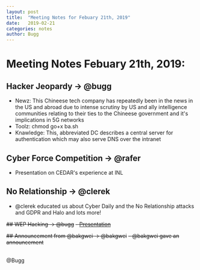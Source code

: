 ```yaml
---
layout: post
title:  "Meeting Notes for Febuary 21th, 2019"
date:   2019-02-21
categories: notes
author: Bugg
---
```

# Meeting Notes Febuary 21th, 2019:

## Hacker Jeopardy -> @bugg 
- Newz: This Chineese tech company has repeatedly been in the news in the US and abroad due to intense scrutiny by US and ally intelligence communities relating to their ties to the Chineese government and it's implications in 5G networks
- Toolz: chmod go+x ba.sh
- Knawledge: This, abbreviated DC describes a central server for authentication which may also serve DNS over the intranet

## Cyber Force Competition -> @rafer
- Presentation on CEDAR's experience at INL

## No Relationship -> @clerek
- @clerek educated us about Cyber Daily and the No Relationship attacks and GDPR and Halo and lots more!

~~## WEP Hacking -> @bugg~~
~~- [Presentation](https://github.com/DATDA/main/blob/master/presentations/wep.pdf)~~

~~## Announcement from @bakgwei -> @bakgwei~~
~~- @bakgwei gave an announcement~~

<br>
@Bugg
